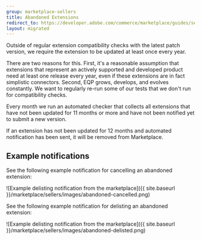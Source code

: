 ```yaml
---
group: marketplace-sellers
title: Abandoned Extensions
redirect_to: https://developer.adobe.com/commerce/marketplace/guides/sellers/compatibility/abandoned-extensions/
layout: migrated
---
```


Outside of regular extension compatibility checks with the latest patch version, we require the extension to be updated at least once every year.

There are two reasons for this. First, it's a reasonable assumption that extensions that represent an actively supported and developed product need at least one release every year, even if these extensions are in fact simplistic connectors. Second, EQP grows, develops, and evolves constantly. We want to regularly re-run some of our tests that we don't run for compatibility checks.

Every month we run an automated checker that collects all extensions that have not been updated for 11 months or more and have not been notified yet to submit a new version.

If an extension has not been updated for 12 months and automated notification has been sent, it will be removed from Marketplace.

## Example notifications

See the following example notification for cancelling an abandoned extension:

![Example delisting notification from the marketplace]({{ site.baseurl }}/marketplace/sellers/images/abandoned-cancelled.png)

See the following example notification for delisting an abandoned extension:

![Example delisting notification from the marketplace]({{ site.baseurl }}/marketplace/sellers/images/abandoned-delisted.png)
